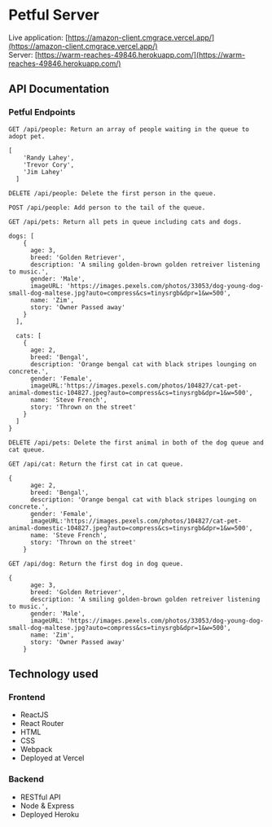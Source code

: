 # Petful Server

Live application: [https://amazon-client.cmgrace.vercel.app/](https://amazon-client.cmgrace.vercel.app/)<br/>
Server: [https://warm-reaches-49846.herokuapp.com/](https://warm-reaches-49846.herokuapp.com/)

## API Documentation

### Petful Endpoints

    GET /api/people: Return an array of people waiting in the queue to adopt pet.

```
[
    'Randy Lahey',
    'Trevor Cory',
    'Jim Lahey'
  ]
```

    DELETE /api/people: Delete the first person in the queue.
    
    POST /api/people: Add person to the tail of the queue.
    
    GET /api/pets: Return all pets in queue including cats and dogs.
    
```
dogs: [
    {
      age: 3,
      breed: 'Golden Retriever',
      description: 'A smiling golden-brown golden retreiver listening to music.',
      gender: 'Male',
      imageURL: 'https://images.pexels.com/photos/33053/dog-young-dog-small-dog-maltese.jpg?auto=compress&cs=tinysrgb&dpr=1&w=500',
      name: 'Zim',
      story: 'Owner Passed away'
    }
  ],

  cats: [
    {
      age: 2,
      breed: 'Bengal',
      description: 'Orange bengal cat with black stripes lounging on concrete.',
      gender: 'Female',
      imageURL:'https://images.pexels.com/photos/104827/cat-pet-animal-domestic-104827.jpeg?auto=compress&cs=tinysrgb&dpr=1&w=500', 
      name: 'Steve French',
      story: 'Thrown on the street'
    }
  ]
}

```
    
    DELETE /api/pets: Delete the first animal in both of the dog queue and cat queue.
    
    GET /api/cat: Return the first cat in cat queue.

```
{
      age: 2,
      breed: 'Bengal',
      description: 'Orange bengal cat with black stripes lounging on concrete.',
      gender: 'Female',
      imageURL:'https://images.pexels.com/photos/104827/cat-pet-animal-domestic-104827.jpeg?auto=compress&cs=tinysrgb&dpr=1&w=500', 
      name: 'Steve French',
      story: 'Thrown on the street'
    }
```

    GET /api/dog: Return the first dog in dog queue.

```
{
      age: 3,
      breed: 'Golden Retriever',
      description: 'A smiling golden-brown golden retreiver listening to music.',
      gender: 'Male',
      imageURL: 'https://images.pexels.com/photos/33053/dog-young-dog-small-dog-maltese.jpg?auto=compress&cs=tinysrgb&dpr=1&w=500',
      name: 'Zim',
      story: 'Owner Passed away'
    }
```

## Technology used

### Frontend

- ReactJS
- React Router
- HTML
- CSS
- Webpack
- Deployed at Vercel

### Backend

- RESTful API
- Node & Express
- Deployed Heroku
